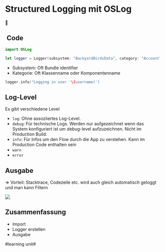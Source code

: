 # Structured Logging mit OSLog
📜

##  Code
```swift
import OSLog
```

```swift
let logger = Logger(subsystem: "BackyardBirdsData", category: "Account")
```

- Subsystem: Oft Bundle identifier
- Kategorie: Oft Klassenname oder Komponentenname

```swift
logger.info("Logging in user '\(username)')
```

## Log-Level
Es gibt verschiedene Level
- `log`: Ohne assoziiertes Log-Level. 
- `debug`: Für technische Logs. Werden nur aufgezeichnet wenn das System konfiguriert ist um debug-level aufzuzeichnen. Nicht im Production Build.
- `info`: Für Infos um den Flow durch die App zu verstehen. Kann im Production Code enthalten sein
- `warn`
- `error`

## Ausgabe

=\> Vorteil: Stacktrace, Codezeile etc. wird auch gleich automatisch geloggt und man kann Filtern

![][image-1]

## Zusammenfassung
- Import
- Logger erstellen
- Ausgabe

[image-1]:	assets/Bildschirmfoto%202023-06-09%20um%2014.19.44.png

#learning unit#